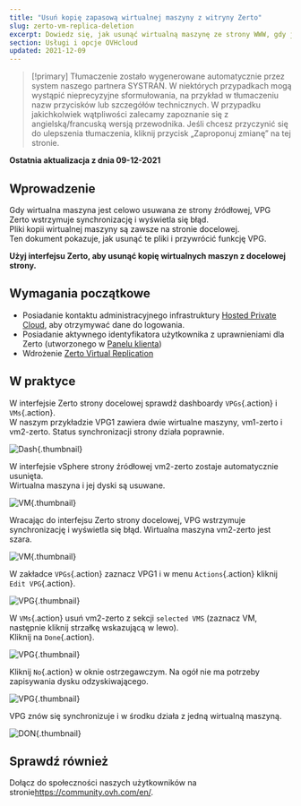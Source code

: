 ```yaml
---
title: "Usuń kopię zapasową wirtualnej maszyny z witryny Zerto"
slug: zerto-vm-replica-deletion
excerpt: Dowiedz się, jak usunąć wirtualną maszynę ze strony WWW, gdy jest ona usuwana ze strony źródłowej
section: Usługi i opcje OVHcloud
updated: 2021-12-09
---
```


> [!primary]
> Tłumaczenie zostało wygenerowane automatycznie przez system naszego partnera SYSTRAN. W niektórych przypadkach mogą wystąpić nieprecyzyjne sformułowania, na przykład w tłumaczeniu nazw przycisków lub szczegółów technicznych. W przypadku jakichkolwiek wątpliwości zalecamy zapoznanie się z angielską/francuską wersją przewodnika. Jeśli chcesz przyczynić się do ulepszenia tłumaczenia, kliknij przycisk „Zaproponuj zmianę” na tej stronie.
>

**Ostatnia aktualizacja z dnia 09-12-2021**

## Wprowadzenie

Gdy wirtualna maszyna jest celowo usuwana ze strony źródłowej, VPG Zerto wstrzymuje synchronizację i wyświetla się błąd.<br>
Pliki kopii wirtualnej maszyny są zawsze na stronie docelowej.<br>
Ten dokument pokazuje, jak usunąć te pliki i przywrócić funkcję VPG.

**Użyj interfejsu Zerto, aby usunąć kopię wirtualnych maszyn z docelowej strony.**

## Wymagania początkowe

- Posiadanie kontaktu administracyjnego infrastruktury [Hosted Private Cloud](https://www.ovhcloud.com/pl/enterprise/products/hosted-private-cloud/), aby otrzymywać dane do logowania.
- Posiadanie aktywnego identyfikatora użytkownika z uprawnieniami dla Zerto (utworzonego w [Panelu klienta](https://www.ovh.com/auth/?action=gotomanager&from=https://www.ovh.pl/&ovhSubsidiary=pl))
- Wdrożenie [Zerto Virtual Replication](https://docs.ovh.com/pl/private-cloud/zerto-virtual-replication-vmware-vsphere-drp/)

## W praktyce

W interfejsie Zerto strony docelowej sprawdź dashboardy `VPGs`{.action} i `VMs`{.action}.<br>
W naszym przykładzie VPG1 zawiera dwie wirtualne maszyny, vm1-zerto i vm2-zerto. Status synchronizacji strony działa poprawnie.

![Dash](images/en01sync.png){.thumbnail}

W interfejsie vSphere strony źródłowej vm2-zerto zostaje automatycznie usunięta.<br>
Wirtualna maszyna i jej dyski są usuwane.

![VM](images/en02vmdelete.png){.thumbnail}

Wracając do interfejsu Zerto strony docelowej, VPG wstrzymuje synchronizację i wyświetla się błąd. Wirtualna maszyna vm2-zerto jest szara.

![VM](images/en03vpgerror.png){.thumbnail}

W zakładce `VPGs`{.action} zaznacz VPG1 i w menu `Actions`{.action} kliknij `Edit VPG`{.action}.

![VPG](images/en04vpgedit.png){.thumbnail}

W `VMs`{.action} usuń vm2-zerto z sekcji `selected VMS` (zaznacz VM, następnie kliknij strzałkę wskazującą w lewo).<br>
Kliknij na `Done`{.action}.

![VPG](images/en05vpgremove.png){.thumbnail}

Kliknij `No`{.action} w oknie ostrzegawczym. Na ogół nie ma potrzeby zapisywania dysku odzyskiwającego.

![VPG](images/en06warning.png){.thumbnail}

VPG znów się synchronizuje i w środku działa z jedną wirtualną maszyną.

![DON](images/en07green.png){.thumbnail}

## Sprawdź również

Dołącz do społeczności naszych użytkowników na stronie<https://community.ovh.com/en/>.
